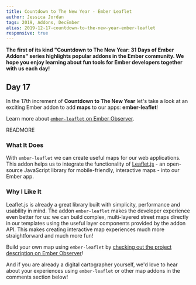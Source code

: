 ```yaml
---
title: Countdown to The New Year - Ember Leaflet
author: Jessica Jordan
tags: 2019, Addons, DecEmber
alias: 2019-12-17-countdown-to-the-new-year-ember-leaflet
responsive: true
---
```


**The first of its kind "Countdown to The New Year: 31 Days of Ember Addons" series highlights popular addons in the Ember community. We hope you enjoy learning about fun tools for Ember developers together with us each day!**

## Day 17

In the 17th increment of **Countdown to The New Year** let's take a look at an exciting Ember addon to add **maps** to our apps: **ember-leaflet**!

Learn more about [`ember-leaflet` on Ember Observer](https://emberobserver.com/addons/ember-leaflet).

READMORE

### What It Does

With `ember-leaflet` we can create useful maps for our web applications. This addon helps us to integrate the functionality of [Leaflet.js](https://leafletjs.com/) - an open-source JavaScript library for mobile-friendly, interactive maps - into our Ember app.

### Why I Like It

Leaflet.js is already a great library built with simplicity, performance and usability in mind. The addon `ember-leaflet` makes the developer experience even better for us: we can build complex, multi-layered street maps directly in our templates using the useful layer components provided by the addon API. This makes creating interactive map experiences much more straightforward and much more fun!

Build your own map using `ember-leaflet` by [checking out the project description on Ember Observer](https://emberobserver.com/addons/ember-leaflet)!

And if you are already a digital cartographer yourself, we'd love to hear about your experiences using `ember-leaflet` or other map addons in the comments section below!
